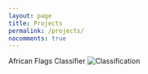 ```yaml
---
layout: page
title: Projects
permalink: /projects/
nocomments: true
---
```

African Flags Classifier
![Classification](https://github.com/Luel-Hagos/Luel-Hagos.github.io/blob/gh-pages/Photos/class.png)
